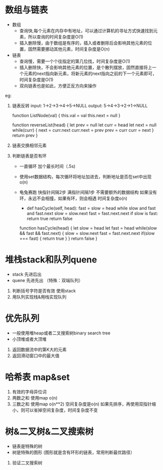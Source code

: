 # 数组与链表
* 数组
  - 查询快,每个元素在内存中有地址，可以通过计算机的寻址方式快速找到元素，所以查询的时间复杂度是O(1)
  - 插入删除慢，由于数组是有序的，插入或者删除后会影响其他元素的位置，固然需要挪动其他元素，时间复杂度是O(n)
* 链表
  - 查询慢，需要一个个往指定的第几位找，时间复杂度是O(1)
  - 插入删除快，不会影响其他元素的位置，是个散列摆放，固然直接将上一个元素的next指向新元素，将新元素的next指向之前的下一个元素即可，时间复杂度是O(1)
  - 双向链表也是如此，方便正反方向来操作

eg:
1. 链表反转
   input: 1->2->3->4->5->NULL
   output: 5->4->3->2->1->NULL
   
   function ListNode(val) {
     this.val = val
     this.next = null
   }

   function reverseList(head) {
     let prev = null
     let curr = head
     let next = null
      while(curr) {
        next = curr.next
        curr.next = prev
        prev = curr
        curr = next
      }
      return prev
   }

2. 链表交换相邻元素
3. 判断链表是否有环
   - 一直循环 加个最长时间（.5s)
   - 使用set数据结构，每次循环将地址加进去，判断地址是否在set中出现 o(n)
   - 龟兔赛跑 快指针间隔2步 满指针间隔1步 不需要额外的数据结构 如果没有环，永远不会相撞，如果有环，则会相遇 时间复杂度o(n)
     * def hasCycle(self, head):
        fast = slow = head
        while slow and fast and fast.next
          slow = slow.next
          fast = fast.next.next
          if slow is fast:
            return true
          return false

      function hasCycle(head) {
        let slow = head
        let fast = head
        while(slow && fast && fast.next) {
          slow = slow.next
          fast = fast.next.next
          if(slow === fast) {
            return true
          }
        }
        return false
      }
  
# 堆栈stack和队列quene
  * stack 先进后出
  * quene 先进先出  （特殊：双端队列）
1. 判断括号字符是否有效 使用stack
2. 用队列实现栈&用栈实现队列

# 优先队列 
* 一般使用堆heap或者二叉搜索树binary search tree
* 小顶堆或者大顶堆
1. 返回数据流中的第K大的元素
2. 返回滑动窗口中的最大值

# 哈希表 map&set
1. 有效的字母异位词
2. 两数之和 使用map o(n)
3. 三数之和 使用map  o(n**2) 空间复杂度是o(n)  如果先排序，再使用双指针缩小，则可以省掉空间复杂度，时间复杂度不变
   
# 树&二叉树&二叉搜索树
* 链表是特殊的树
* 树是特殊的图形  (图形就是含有环形的链表，常用判断最优路径）
1. 验证二叉搜索树
  